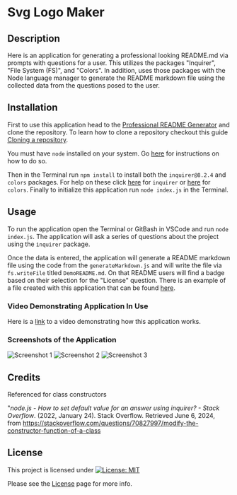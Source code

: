 # Svg Logo Maker

## Description

Here is an application for generating a professional looking README.md via prompts with questions for a user. This utilizes the packages "Inquirer", "File System (FS)", and "Colors". In addition, uses those packages with the Node language manager to generate the README markdown file using the collected data from the questions posed to the user.
  
## Installation

First to use this application head to the [Professional README Generator](https://github.com/EXCervantes/pro-README-generator) and clone the repository. To learn how to clone a repository checkout this guide [Cloning a repository](https://docs.github.com/en/repositories/creating-and-managing-repositories/cloning-a-repository).

You must have `node` installed on your system. Go [here](https://nodejs.org/en/learn/getting-started/how-to-install-nodejs) for instructions on how to do so.

Then in the Terminal run `npm install` to install both the `inquirer@8.2.4` and `colors` packages. For help on these click [here](https://www.npmjs.com/package/inquirer/v/8.2.4) for `inquirer` or [here](https://www.npmjs.com/package/colors) for `colors`. Finally to initialize this application run `node index.js` in the Terminal.
  
## Usage
  
To run the application open the Terminal or GitBash in VSCode and run `node index.js`. The application will ask a series of questions about the project using the `inquirer` package.

Once the data is entered, the application will generate a README markdown file using the code from the `generateMarkdown.js` and will write the file via `fs.writeFile` titled `DemoREADME.md`. On that README users will find a badge based on their selection for the "License" question. There is an example of a file created with this application that can be found [here](/DemoREADME.md).

### Video Demonstrating Application In Use

Here is a [link](https://drive.google.com/file/d/1eKcGoN9SfL_75I7ejRMg1LxDazqr_PpX/view?usp=drive_link) to a video demonstrating how this application works.

### Screenshots of the Application

![Screenshot 1](assets/images/proREADMEgenscreenshot1.jpg)
![Screenshot 2](assets/images/proREADMEgenscreenshot2.jpg)
![Screenshot 3](assets/images/proREADMEgenscreenshot3.jpg)

## Credits

Referenced for class constructors

"_node.js - How to set default value for an answer using inquirer? - Stack Overflow_. (2022, January 24). Stack Overflow. Retrieved June 6, 2024, from https://stackoverflow.com/questions/70827997/modify-the-constructor-function-of-a-class
  
## License

This project is licensed under [![License: MIT](https://img.shields.io/badge/License-MIT-yellow.svg)](https://opensource.org/licenses/MIT)

Please see the [License](https://opensource.org/licenses/MIT) page for more info.
